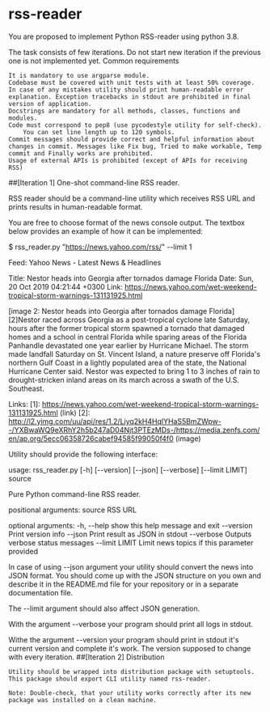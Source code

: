 # rss-reader
You are proposed to implement Python RSS-reader using python 3.8.

The task consists of few iterations. Do not start new iteration if the previous one is not implemented yet.
Common requirements

    It is mandatory to use argparse module.
    Codebase must be covered with unit tests with at least 50% coverage.
    In case of any mistakes utility should print human-readable error explanation. Exception tracebacks in stdout are prohibited in final version of application.
    Docstrings are mandatory for all methods, classes, functions and modules.
    Code must correspond to pep8 (use pycodestyle utility for self-check).
        You can set line length up to 120 symbols.
    Commit messages should provide correct and helpful information about changes in commit. Messages like Fix bug, Tried to make workable, Temp commit and Finally works are prohibited.
    Usage of external APIs is prohibited (except of APIs for receiving RSS)

##[Iteration 1] One-shot command-line RSS reader.

RSS reader should be a command-line utility which receives RSS URL and prints results in human-readable format.

You are free to choose format of the news console output. The textbox below provides an example of how it can be implemented:

$ rss_reader.py "https://news.yahoo.com/rss/" --limit 1

Feed: Yahoo News - Latest News & Headlines

Title: Nestor heads into Georgia after tornados damage Florida
Date: Sun, 20 Oct 2019 04:21:44 +0300
Link: https://news.yahoo.com/wet-weekend-tropical-storm-warnings-131131925.html

[image 2: Nestor heads into Georgia after tornados damage Florida][2]Nestor raced across Georgia as a post-tropical cyclone late Saturday, hours after the former tropical storm spawned a tornado that damaged
homes and a school in central Florida while sparing areas of the Florida Panhandle devastated one year earlier by Hurricane Michael. The storm made landfall Saturday on St. Vincent Island, a nature preserve
off Florida's northern Gulf Coast in a lightly populated area of the state, the National Hurricane Center said. Nestor was expected to bring 1 to 3 inches of rain to drought-stricken inland areas on its
march across a swath of the U.S. Southeast.


Links:
[1]: https://news.yahoo.com/wet-weekend-tropical-storm-warnings-131131925.html (link)
[2]: http://l2.yimg.com/uu/api/res/1.2/Liyq2kH4HqlYHaS5BmZWpw--/YXBwaWQ9eXRhY2h5b247aD04Njt3PTEzMDs-/https://media.zenfs.com/en/ap.org/5ecc06358726cabef94585f99050f4f0 (image)

Utility should provide the following interface:

usage: rss_reader.py [-h] [--version] [--json] [--verbose] [--limit LIMIT]
                     source

Pure Python command-line RSS reader.

positional arguments:
  source         RSS URL

optional arguments:
  -h, --help     show this help message and exit
  --version      Print version info
  --json         Print result as JSON in stdout
  --verbose      Outputs verbose status messages
  --limit LIMIT  Limit news topics if this parameter provided

In case of using --json argument your utility should convert the news into JSON format. You should come up with the JSON structure on you own and describe it in the README.md file for your repository or in a separate documentation file.

The --limit argument should also affect JSON generation.

With the argument --verbose your program should print all logs in stdout.

Withe the argument --version your program should print in stdout it's current version and complete it's work. The version supposed to change with every iteration.
##[Iteration 2] Distribution

    Utility should be wrapped into distribution package with setuptools.
    This package should export CLI utility named rss-reader.

    Note: Double-check, that your utility works correctly after its new package was installed on a clean machine.
